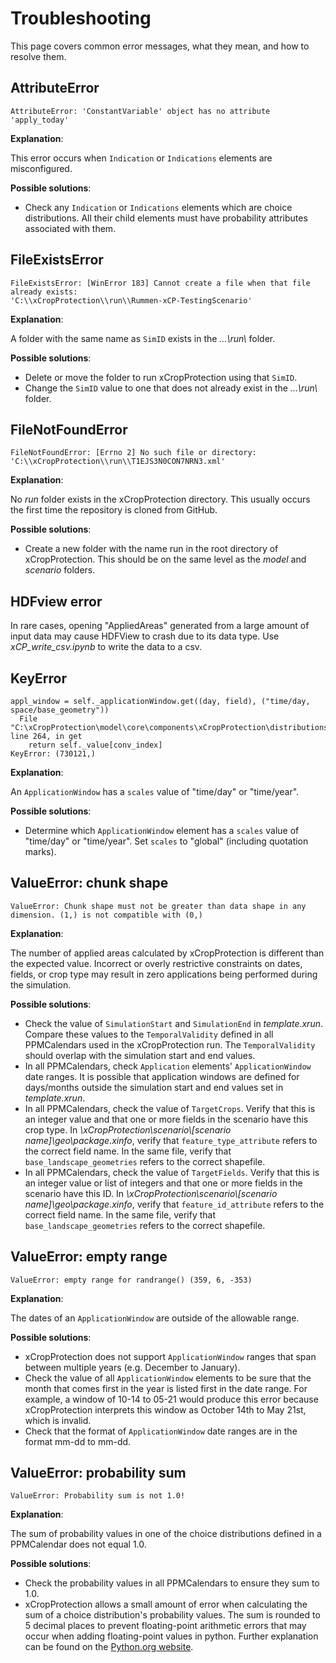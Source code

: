 # Troubleshooting

This page covers common error messages, what they mean, and how to resolve them.


## AttributeError

``` { .yaml .no-copy }
AttributeError: 'ConstantVariable' object has no attribute 'apply_today'
```

**Explanation**:

This error occurs when `Indication` or `Indications` elements are misconfigured.

**Possible solutions**:

- Check any `Indication` or `Indications` elements which are choice distributions. All their child elements must have probability attributes associated with them.

## FileExistsError

``` { .yaml .no-copy }
FileExistsError: [WinError 183] Cannot create a file when that file already exists:
'C:\\xCropProtection\\run\\Rummen-xCP-TestingScenario'
```

**Explanation**:

A folder with the same name as `SimID` exists in the *\...\run\\* folder.

**Possible solutions**:

- Delete or move the folder to run xCropProtection using that `SimID`.
- Change the `SimID` value to one that does not already exist in the *\...\run\\* folder.

## FileNotFoundError

``` { .yaml .no-copy}
FileNotFoundError: [Errno 2] No such file or directory: 'C:\\xCropProtection\\run\\T1EJS3N0CON7NRN3.xml'
```

**Explanation**:

No *run* folder exists in the xCropProtection directory. This usually occurs the first time the repository is cloned from GitHub.

**Possible solutions**:

- Create a new folder with the name run in the root directory of xCropProtection. This should be on the same level as the *model* and *scenario* folders.

## HDFview error
In rare cases, opening "AppliedAreas" generated from a large amount of input data may cause HDFView to crash due to its data type. Use *xCP_write_csv.ipynb* to write the data to a csv.

## KeyError

``` { .yaml .no-copy }
appl_window = self._applicationWindow.get((day, field), ("time/day, space/base_geometry"))
  File "C:\xCropProtection\model\core\components\xCropProtection\distributions.py", line 264, in get
    return self._value[conv_index]
KeyError: (730121,)
```

**Explanation**:

An `ApplicationWindow` has a `scales` value of "time/day" or "time/year".

**Possible solutions**:

- Determine which `ApplicationWindow` element has a `scales` value of "time/day" or "time/year". Set `scales` to "global" (including quotation marks).

## ValueError: chunk shape

``` { .yaml .no-copy }
ValueError: Chunk shape must not be greater than data shape in any dimension. (1,) is not compatible with (0,)
```

**Explanation**:

The number of applied areas calculated by xCropProtection is different than the expected value. Incorrect or overly restrictive constraints on dates, fields, or crop type may result in zero applications being performed during the simulation.

**Possible solutions**:

- Check the value of `SimulationStart` and `SimulationEnd` in *template.xrun*. Compare these values to the `TemporalValidity` defined in all PPMCalendars used in the xCropProtection run. The `TemporalValidity` should overlap with the simulation start and end values.
- In all PPMCalendars, check `Application` elements' `ApplicationWindow` date ranges. It is possible that application windows are defined for days/months outside the simulation start and end values set in *template.xrun*.
- In all PPMCalendars, check the value of `TargetCrops`. Verify that this is an integer value and that one or more fields in the scenario have this crop type. In *\xCropProtection\scenario\\[scenario name]\geo\package.xinfo*, verify that `feature_type_attribute` refers to the correct field name. In the same file, verify that `base_landscape_geometries` refers to the correct shapefile.
- In all PPMCalendars, check the value of `TargetFields`. Verify that this is an integer value or list of integers and that one or more fields in the scenario have this ID. In *\xCropProtection\scenario\\[scenario name]\geo\package.xinfo*, verify that `feature_id_attribute` refers to the correct field name. In the same file, verify that `base_landscape_geometries` refers to the correct shapefile.

## ValueError: empty range

``` { .yaml .no-copy }
ValueError: empty range for randrange() (359, 6, -353)
```

**Explanation**:

The dates of an `ApplicationWindow` are outside of the allowable range.

**Possible solutions**:

- xCropProtection does not support `ApplicationWindow` ranges that span between multiple years (e.g. December to January).
- Check the value of all `ApplicationWindow` elements to be sure that the month that comes first in the year is listed first in the date range. For example, a window of 10-14 to 05-21 would produce this error because xCropProtection interprets this window as October 14th to May 21st, which is invalid.
- Check that the format of `ApplicationWindow` date ranges are in the format mm-dd to mm-dd.

## ValueError: probability sum

``` { .yaml .no-copy }
ValueError: Probability sum is not 1.0!
```

**Explanation**:

The sum of probability values in one of the choice distributions defined in a PPMCalendar does not equal 1.0.

**Possible solutions**:

- Check the probability values in all PPMCalendars to ensure they sum to 1.0.
- xCropProtection allows a small amount of error when calculating the sum of a choice distribution's probability values. The sum is rounded to 5 decimal places to prevent floating-point arithmetic errors that may occur when adding floating-point values in python. Further explanation can be found on the [Python.org website](https://docs.python.org/3/tutorial/floatingpoint.html).